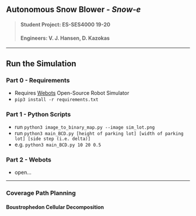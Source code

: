 
## Autonomous Snow Blower - *Snow-e*
>#### Student Project: ES-SES4000 19-20
>#### Engineers: V. J. Hansen, D. Kazokas
---

## Run the Simulation

### Part 0 - Requirements
* Requires [Webots](https://www.cyberbotics.com/) Open-Source Robot Simulator
* `pip3 install -r requirements.txt`

### Part 1 - Python Scripts
* run `python3 image_to_binary_map.py --image sim_lot.png`
* run `python3 main_BCD.py [height of parking lot] [width of parking lot] [side step (i.e. delta)]`
* e.g. `python3 main_BCD.py 10 20 0.5`

### Part 2 - Webots 
* open...


---

### Coverage Path Planning

#### Boustrophedon Cellular Decomposition
